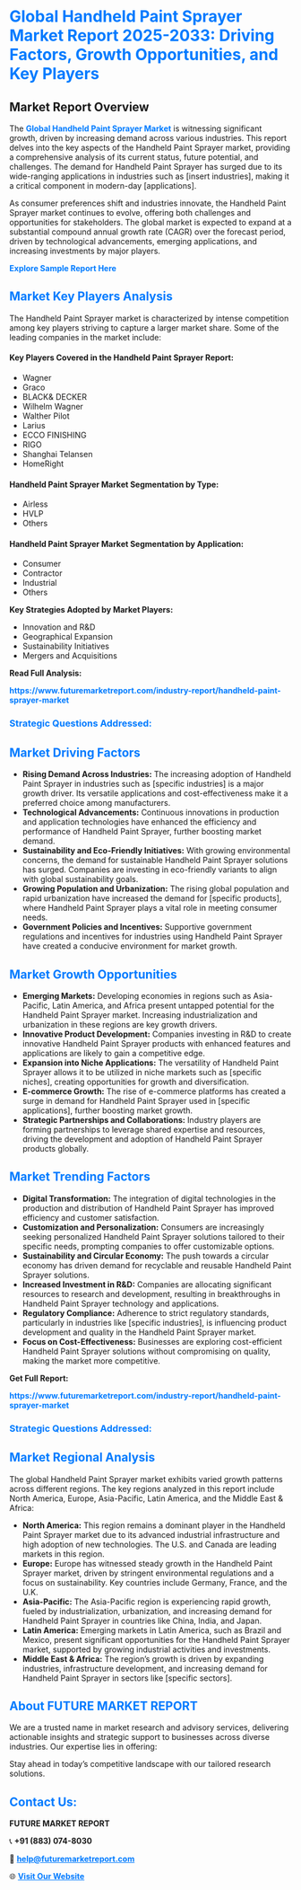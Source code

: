 <h1 style="color: #007BFF;">Global Handheld Paint Sprayer Market Report 2025-2033: Driving Factors, Growth Opportunities, and Key Players</h1>

<section id="overview">
<h2>Market Report Overview</h2>
<p>The <a href="https://www.futuremarketreport.com/industry-report/handheld-paint-sprayer-market" style="color: #007BFF; text-decoration: none;"><strong>Global Handheld Paint Sprayer Market</strong></a> is witnessing significant growth, driven by increasing demand across various industries. This report delves into the key aspects of the Handheld Paint Sprayer market, providing a comprehensive analysis of its current status, future potential, and challenges. The demand for Handheld Paint Sprayer has surged due to its wide-ranging applications in industries such as [insert industries], making it a critical component in modern-day [applications].</p>
<p>As consumer preferences shift and industries innovate, the Handheld Paint Sprayer market continues to evolve, offering both challenges and opportunities for stakeholders. The global market is expected to expand at a substantial compound annual growth rate (CAGR) over the forecast period, driven by technological advancements, emerging applications, and increasing investments by major players.</p>
</section>

<section id="overview">
<p><a href="https://www.futuremarketreport.com/request-sample/reportId=40732" style="color: #007BFF; text-decoration: none;"><strong>Explore Sample Report Here</strong></a></p>
</section>

<section id="key-players">
<h2 style="color: #007BFF;">Market Key Players Analysis</h2>
<p>The Handheld Paint Sprayer market is characterized by intense competition among key players striving to capture a larger market share. Some of the leading companies in the market include:</p>
<h4>Key Players Covered in the Handheld Paint Sprayer Report:</h4>
<ul><li>Wagner</li><li>Graco</li><li>BLACK&amp; DECKER</li><li>Wilhelm Wagner</li><li>Walther Pilot</li><li>Larius</li><li>ECCO FINISHING</li><li>RIGO</li><li>Shanghai Telansen</li><li>HomeRight</li></ul>
<h4>Handheld Paint Sprayer Market Segmentation by Type:</h4>
<ul><li>Airless</li><li>HVLP</li><li>Others</li></ul>

<h4>Handheld Paint Sprayer Market Segmentation by Application:</h4>
<ul><li>Consumer</li><li>Contractor</li><li>Industrial</li><li>Others</li></ul>
<p><strong>Key Strategies Adopted by Market Players:</strong></p>
<ul>
<li>Innovation and R&D</li>
<li>Geographical Expansion</li>
<li>Sustainability Initiatives</li>
<li>Mergers and Acquisitions</li>
</ul>
</section>

<section>
<p><strong>Read Full Analysis: </strong></p><a href="https://www.futuremarketreport.com/industry-report/handheld-paint-sprayer-market" style="color: #007BFF; text-decoration: none;"><strong>https://www.futuremarketreport.com/industry-report/handheld-paint-sprayer-market</strong></a>
<h3 style="color: #007BFF;">Strategic Questions Addressed:</h3>
</section>

<section id="driving-factors">
<h2 style="color: #007BFF;">Market Driving Factors</h2>
<ul>
<li><strong>Rising Demand Across Industries:</strong> The increasing adoption of Handheld Paint Sprayer in industries such as [specific industries] is a major growth driver. Its versatile applications and cost-effectiveness make it a preferred choice among manufacturers.</li>
<li><strong>Technological Advancements:</strong> Continuous innovations in production and application technologies have enhanced the efficiency and performance of Handheld Paint Sprayer, further boosting market demand.</li>
<li><strong>Sustainability and Eco-Friendly Initiatives:</strong> With growing environmental concerns, the demand for sustainable Handheld Paint Sprayer solutions has surged. Companies are investing in eco-friendly variants to align with global sustainability goals.</li>
<li><strong>Growing Population and Urbanization:</strong> The rising global population and rapid urbanization have increased the demand for [specific products], where Handheld Paint Sprayer plays a vital role in meeting consumer needs.</li>
<li><strong>Government Policies and Incentives:</strong> Supportive government regulations and incentives for industries using Handheld Paint Sprayer have created a conducive environment for market growth.</li>
</ul>
</section>

<section id="growth-opportunities">
<h2 style="color: #007BFF;">Market Growth Opportunities</h2>
<ul>
<li><strong>Emerging Markets:</strong> Developing economies in regions such as Asia-Pacific, Latin America, and Africa present untapped potential for the Handheld Paint Sprayer market. Increasing industrialization and urbanization in these regions are key growth drivers.</li>
<li><strong>Innovative Product Development:</strong> Companies investing in R&D to create innovative Handheld Paint Sprayer products with enhanced features and applications are likely to gain a competitive edge.</li>
<li><strong>Expansion into Niche Applications:</strong> The versatility of Handheld Paint Sprayer allows it to be utilized in niche markets such as [specific niches], creating opportunities for growth and diversification.</li>
<li><strong>E-commerce Growth:</strong> The rise of e-commerce platforms has created a surge in demand for Handheld Paint Sprayer used in [specific applications], further boosting market growth.</li>
<li><strong>Strategic Partnerships and Collaborations:</strong> Industry players are forming partnerships to leverage shared expertise and resources, driving the development and adoption of Handheld Paint Sprayer products globally.</li>
</ul>
</section>

<section id="trending-factors">
<h2 style="color: #007BFF;">Market Trending Factors</h2>
<ul>
<li><strong>Digital Transformation:</strong> The integration of digital technologies in the production and distribution of Handheld Paint Sprayer has improved efficiency and customer satisfaction.</li>
<li><strong>Customization and Personalization:</strong> Consumers are increasingly seeking personalized Handheld Paint Sprayer solutions tailored to their specific needs, prompting companies to offer customizable options.</li>
<li><strong>Sustainability and Circular Economy:</strong> The push towards a circular economy has driven demand for recyclable and reusable Handheld Paint Sprayer solutions.</li>
<li><strong>Increased Investment in R&D:</strong> Companies are allocating significant resources to research and development, resulting in breakthroughs in Handheld Paint Sprayer technology and applications.</li>
<li><strong>Regulatory Compliance:</strong> Adherence to strict regulatory standards, particularly in industries like [specific industries], is influencing product development and quality in the Handheld Paint Sprayer market.</li>
<li><strong>Focus on Cost-Effectiveness:</strong> Businesses are exploring cost-efficient Handheld Paint Sprayer solutions without compromising on quality, making the market more competitive.</li>
</ul>
</section>

<section>
<p><strong>Get Full Report: </strong></p><a href="https://www.futuremarketreport.com/industry-report/handheld-paint-sprayer-market" style="color: #007BFF; text-decoration: none;"><strong>https://www.futuremarketreport.com/industry-report/handheld-paint-sprayer-market</strong></a>
<h3 style="color: #007BFF;">Strategic Questions Addressed:</h3>
</section>


<section id="regional-analysis">
<h2 style="color: #007BFF;">Market Regional Analysis</h2>
<p>The global Handheld Paint Sprayer market exhibits varied growth patterns across different regions. The key regions analyzed in this report include North America, Europe, Asia-Pacific, Latin America, and the Middle East & Africa:</p>
<ul>
<li><strong>North America:</strong> This region remains a dominant player in the Handheld Paint Sprayer market due to its advanced industrial infrastructure and high adoption of new technologies. The U.S. and Canada are leading markets in this region.</li>
<li><strong>Europe:</strong> Europe has witnessed steady growth in the Handheld Paint Sprayer market, driven by stringent environmental regulations and a focus on sustainability. Key countries include Germany, France, and the U.K.</li>
<li><strong>Asia-Pacific:</strong> The Asia-Pacific region is experiencing rapid growth, fueled by industrialization, urbanization, and increasing demand for Handheld Paint Sprayer in countries like China, India, and Japan.</li>
<li><strong>Latin America:</strong> Emerging markets in Latin America, such as Brazil and Mexico, present significant opportunities for the Handheld Paint Sprayer market, supported by growing industrial activities and investments.</li>
<li><strong>Middle East & Africa:</strong> The region’s growth is driven by expanding industries, infrastructure development, and increasing demand for Handheld Paint Sprayer in sectors like [specific sectors].</li>
</ul>
</section>

<footer>
<h2 style="color: #007BFF;">About FUTURE MARKET REPORT</h2>
<p>We are a trusted name in market research and advisory services, delivering actionable insights and strategic support to businesses across diverse industries. Our expertise lies in offering:</p>

<p>Stay ahead in today’s competitive landscape with our tailored research solutions.</p>

<h2 style="color: #007BFF;">Contact Us:</h2>
<p><strong>FUTURE MARKET REPORT</strong></p>
<p>📞 <strong>+91 (883) 074-8030</strong></p>
<p>📧 <strong><a href="mailto:help@futuremarketreport.com" style="color: #007BFF;">help@futuremarketreport.com</a></strong></p>
<p>🌐 <strong><a href="https://www.futuremarketreport.com/" style="color: #007BFF;">Visit Our Website</a></strong></p>
</footer>